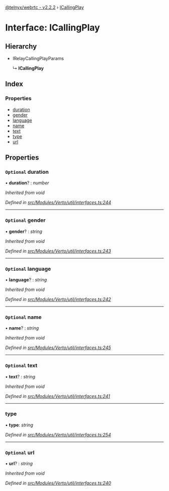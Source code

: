 [@telnyx/webrtc - v2.2.2](../README.md) › [ICallingPlay](icallingplay.md)

# Interface: ICallingPlay

## Hierarchy

* IRelayCallingPlayParams

  ↳ **ICallingPlay**

## Index

### Properties

* [duration](icallingplay.md#optional-duration)
* [gender](icallingplay.md#optional-gender)
* [language](icallingplay.md#optional-language)
* [name](icallingplay.md#optional-name)
* [text](icallingplay.md#optional-text)
* [type](icallingplay.md#type)
* [url](icallingplay.md#optional-url)

## Properties

### `Optional` duration

• **duration**? : *number*

*Inherited from void*

*Defined in [src/Modules/Verto/util/interfaces.ts:244](https://github.com/team-telnyx/webrtc/blob/main/packages/js/src/Modules/Verto/util/interfaces.ts#L244)*

___

### `Optional` gender

• **gender**? : *string*

*Inherited from void*

*Defined in [src/Modules/Verto/util/interfaces.ts:243](https://github.com/team-telnyx/webrtc/blob/main/packages/js/src/Modules/Verto/util/interfaces.ts#L243)*

___

### `Optional` language

• **language**? : *string*

*Inherited from void*

*Defined in [src/Modules/Verto/util/interfaces.ts:242](https://github.com/team-telnyx/webrtc/blob/main/packages/js/src/Modules/Verto/util/interfaces.ts#L242)*

___

### `Optional` name

• **name**? : *string*

*Inherited from void*

*Defined in [src/Modules/Verto/util/interfaces.ts:245](https://github.com/team-telnyx/webrtc/blob/main/packages/js/src/Modules/Verto/util/interfaces.ts#L245)*

___

### `Optional` text

• **text**? : *string*

*Inherited from void*

*Defined in [src/Modules/Verto/util/interfaces.ts:241](https://github.com/team-telnyx/webrtc/blob/main/packages/js/src/Modules/Verto/util/interfaces.ts#L241)*

___

###  type

• **type**: *string*

*Defined in [src/Modules/Verto/util/interfaces.ts:254](https://github.com/team-telnyx/webrtc/blob/main/packages/js/src/Modules/Verto/util/interfaces.ts#L254)*

___

### `Optional` url

• **url**? : *string*

*Inherited from void*

*Defined in [src/Modules/Verto/util/interfaces.ts:240](https://github.com/team-telnyx/webrtc/blob/main/packages/js/src/Modules/Verto/util/interfaces.ts#L240)*
